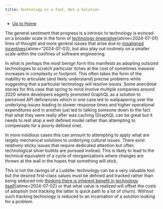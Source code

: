 ```yaml
---
title: Technology is a Tool, Not a Solution
---
```


- [Up to Home](./)

The general sentiment that progress is a intrinsic to technology is
evinced on a broader scale in the form of
[technology imperative](https://www.pcmag.com/encyclopedia/term/technology-imperative "technology imperative"){atime=2024-07-01}
lines of thought and more general issues that arise due to
[misaligned incentives](https://hbr.org/2019/11/the-ethical-dilemma-at-the-heart-of-big-tech-companies "The Ethical Dilemma at the Heart of Big Tech Companies"){atime="2024-07-03},
but also play out routinely on a smaller scale within the confines of
software engineering.

In what is perhaps the most benign form this manifests
as adopting outsized technologies to scratch particular itches at the cost
of sometimes massive increases in complexity or footprint. This often
takes the form of the inability to articulate (and likely understand)
precise problems while suggesting that a particular technology will resolve
issues. Some anecdotal stories for this case that spring to mind involve
multiple companies around 2020 where developers eagerly promoted GraphQL
as a solution to perceived API deficiencies which in one case led to
wallpapering over the underlying issues leading to slower response times
and higher operational expenditures and in another just led to talking
someone down to the fact that what they were really after was caching
(GraphQL can be great but it needs to rest atop a well defined model
rather than attempting to compensate for a poorly defined one).
 
In more insidious cases this can amount to attempting to apply
what are largely mechanical solutions to underlying cultural issues.
There exist relatively sticky issues that require dedicated attention
but often technological silver bullets are pursued instead. This is likely
to lead to the technical equivalent of a cycle of reorganizations where
changes are thrown at the wall in the hopes that something will stick.

This is not the ravings of a Luddite: technology can be a very valuable tool
but the desired first-class values must be defined and tracked rather than
being seduced into
[thinking there is inherent benefit in technology itself](https://cacm.acm.org/blogcacm/the-techno-pro-attitude/ "The Techno-Pro Attitude – Communications of the ACM"){atime=2024-07-02}
or that what value is realized will offset the costs of adoption (not tracking
the latter is quick path to a lot of churn). Without such tracking technology
is reduced to an incarnation of a solution looking for a problem.
